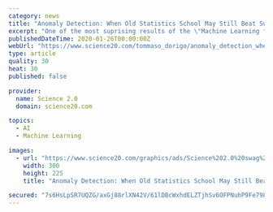 ```yaml
---
category: news
title: "Anomaly Detection: When Old Statistics School May Still Beat Super-Duper Machine Learning"
excerpt: "One of the most suprising results of the \"Machine Learning for Jets\" (but really, for particle physics in general) workshop I attended in New York City two weeks ago was the outcome of a challenge that the organizers had proposed to the participants ..."
publishedDateTime: 2020-01-26T00:00:00Z
webUrl: "https://www.science20.com/tommaso_dorigo/anomaly_detection_when_old_statistics_school_may_still_beat_superduper_machine_learning-244714"
type: article
quality: 30
heat: 30
published: false

provider:
  name: Science 2.0
  domain: science20.com

topics:
  - AI
  - Machine Learning

images:
  - url: "https://www.science20.com/graphics/ads/Science%202.0%20swag%20ad.jpg"
    width: 300
    height: 225
    title: "Anomaly Detection: When Old Statistics School May Still Beat Super-Duper Machine Learning"

secured: "7s6HsLpSR7UQZG/axGj88rlXN42V/61lDBcWxhdELZTjhSv6OFPNuhP9Fe798o+IXb4d60NC98qaAaAGGXMtiYKZKxsTUsVI8LlAHKzJf4SlDyrPQu78qCAzhC9GqXm52Ima7HhzAT4AkeJ8NsW2KzztCAjCSqjqSFqPRwGaN2aKwnvF6C8o2qf5W9ubV8q7TGpizb3WOEMmTIHbNGTAYp3Ft4NIfR9foIHzTXuMwNwDhzbwgd7Ybcq/ubRB+YbYIP0oiHCl2pJKaG8fDxaKopF3q8Z9Lgp1siYWjAcRBkJoKc9YrFdePBSGrVPzPStc;z/xlOoSwbSHTqBSvVw+0ig=="
---
```


